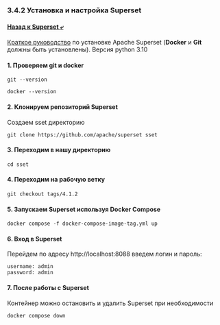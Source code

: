 ### 3.4.2 Установка и настройка Superset

#### [Назад к Superset ⤶](/DE-101/Module3/data/superset.md)

[Краткое руководство](https://superset.apache.org/docs/quickstart/) по установке Apache Superset 
(**Docker** и **Git** должны быть установлены).
Версия python 3.10

#### 1. Проверяем git и docker

```commandline
git --version
```

```commandline
docker --version
```

#### 2. Клонируем репозиторий Superset
Создаем sset директорию

```commandline
git clone https://github.com/apache/superset sset
```

#### 3. Переходим в нашу директорию

```commandline
cd sset
```

#### 4. Переходим на рабочую ветку

```commandline
git checkout tags/4.1.2
```

#### 5. Запускаем Superset используя Docker Compose

```commandline
docker compose -f docker-compose-image-tag.yml up
```

#### 6. Вход в Superset
Перейдем по адресу http://localhost:8088 введем логин и пароль:

```commandline
username: admin
password: admin
```

#### 7. После работы с Superset
Контейнер можно остановить и удалить Superset при необходимости

```commandline
docker compose down
```